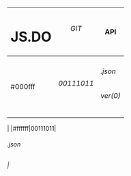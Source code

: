 | <h1>JS.DO</h1> |<html> <h6>GIT<h6> <html>| <html>API</h1>|
|---|---|---|
|<html>#000fff<margin>|<h6/>00111011</text>|<h6>.json<h6>ver(0)
|
|<html>#ffffff<background>|</h6>00111011</h6>|<h6>.json<h6>|
